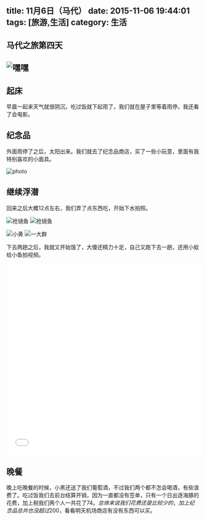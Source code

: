 title: 11月6日（马代）
date: 2015-11-06 19:44:01
tags: [旅游,生活]
category: 生活
---

## 马代之旅第四天
![嘿嘿](/images/IMG_1197.JPG)
-------------------


<!--more-->

## 起床
早晨一起来天气就很阴沉，吃过饭就下起雨了，我们就在屋子里等着雨停，我还看了会电影。

## 纪念品
外面雨停了之后，太阳出来。我们就去了纪念品商店，买了一些小玩意，里面有我特别喜欢的小面具。

![photo]()


## 继续浮潜
回来之后大概12点左右，我们弄了点东西吃，开始下水拍照。

![抢镜鱼](/images/YDXJ0583.jpg)
![抢镜鱼](/images/YDXJ0710.jpg)

![小黄](/images/YDXJ0585.jpg)
![一大群](/images/YDXJ0757.jpg)

下去两趟之后，我就又开始饿了，大傻还精力十足，自己又跑下去一趟，还用小蚁给小鱼拍视频。

<iframe height=498 width=510 src="/images/YDXJ0879.mp4" frameborder=0 allowfullscreen></iframe>

## 晚餐
晚上吃晚餐的时候，小黑还送了我们葡萄酒，不过我们两个都不怎会喝酒，有些浪费了。吃过饭我们去前台结算开销，因为一直都没有签单，只有一个日出逐海豚的花费，加上税我们两个人一共花了74$。总体来说我们花费还是比较少的，加上纪念品总共也没超过200$，看看明天机场商店有没有东西可以买。














